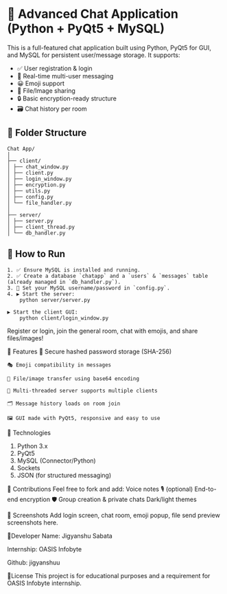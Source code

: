 # 💬 Advanced Chat Application (Python + PyQt5 + MySQL)

This is a full-featured chat application built using Python, PyQt5 for GUI, and MySQL for persistent user/message storage. It supports:

- ✅ User registration & login
- 💬 Real-time multi-user messaging
- 😀 Emoji support
- 📎 File/Image sharing
- 🔒 Basic encryption-ready structure
- 🗃️ Chat history per room

## 📁 Folder Structure
    Chat App/
    │
    ├── client/
    │ ├── chat_window.py
    │ ├── client.py
    │ ├── login_window.py
    │ ├── encryption.py
    │ ├── utils.py
    │ ├── config.py
    │ └── file_handler.py
    │
    ├── server/
    │ ├── server.py
    │ ├── client_thread.py
    │ └── db_handler.py


## 🚀 How to Run

    1. ✅ Ensure MySQL is installed and running.
    2. ✅ Create a database `chatapp` and a `users` & `messages` table (already managed in `db_handler.py`).
    3. 💾 Set your MySQL username/password in `config.py`.
    4. ▶️ Start the server:
        python server/server.py

    ▶️ Start the client GUI:
        python client/login_window.py

Register or login, join the general room, chat with emojis, and share files/images!

🧩 Features
    🔐 Secure hashed password storage (SHA-256)

    🎭 Emoji compatibility in messages

    📁 File/image transfer using base64 encoding

    🧠 Multi-threaded server supports multiple clients

    🗂️ Message history loads on room join

    🖼️ GUI made with PyQt5, responsive and easy to use

🔧 Technologies
1. Python 3.x
2. PyQt5
3. MySQL (Connector/Python)
4. Sockets
5. JSON (for structured messaging)

🤝 Contributions
    Feel free to fork and add:
    Voice notes 🎙️ (optional)
    End-to-end encryption 🛡️
    Group creation & private chats
    Dark/light themes

📸 Screenshots
Add login screen, chat room, emoji popup, file send preview screenshots here.

🔹Developer
Name: Jigyanshu Sabata

Internship: OASIS Infobyte

Github: jigyanshuu

📜License
This project is for educational purposes and a requirement for OASIS Infobyte internship.